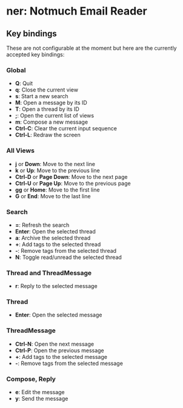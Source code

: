 ner: Notmuch Email Reader
=========================

Key bindings
------------
These are not configurable at the moment but here are the currently accepted
key bindings:

### Global
- **Q**:        Quit
- **q**:        Close the current view
- **s**:        Start a new search
- **M**:        Open a message by its ID
- **T**:        Open a thread by its ID
- **;**:        Open the current list of views
- **m**:        Compose a new message
- **Ctrl-C**:   Clear the current input sequence
- **Ctrl-L**:   Redraw the screen

### All Views
- **j** or **Down**:            Move to the next line
- **k** or **Up**:              Move to the previous line
- **Ctrl-D** or **Page Down**:  Move to the next page
- **Ctrl-U** or **Page Up**:    Move to the previous page
- **gg** or **Home**:           Move to the first line
- **G** or **End**:             Move to the last line

### Search
- **=**:                        Refresh the search
- **Enter**:                    Open the selected thread
- **a**:                        Archive the selected thread
- **+**:                        Add tags to the selected thread
- **-**:                        Remove tags from the selected thread
- **N**:                        Toggle read/unread the selected thread

### Thread and ThreadMessage
- **r**:    Reply to the selected message

### Thread
- **Enter**:    Open the selected message

### ThreadMessage
- **Ctrl-N**:   Open the next message
- **Ctrl-P**:   Open the previous message
- **+**:        Add tags to the selected message
- **-**:        Remove tags from the selected message

### Compose, Reply
- **e**:    Edit the message
- **y**:    Send the message

